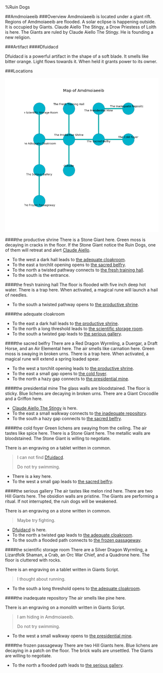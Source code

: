 %Ruin Dogs

##Amdmoiaeeib
###Overview
Amdmoiaeeib is located under a giant rift. Regions of Amdmoiaeeib are flooded. A solar eclipse is happening outside. It is occupied by Giants. <a name="Claude-Aiello-The-Stingy"></a>Claude Aiello The Stingy, a Drow Priestess of Lolth is here. The Giants are ruled by Claude Aiello The Stingy. He  is founding a new religion. 



###Artifact
####<a name="Dfuidacd"></a>Dfuidacd


Dfuidacd is a powerful artifact in the shape of a soft blade. It smells like bitter orange. Light flows towards it. When held it grants power to its owner. 





###Locations


![](../v2/images/Amdmoiaeeib.png)

####<a name="the-productive-shrine"></a>the productive shrine
There is a Stone Giant here. Green moss is decaying in cracks in the floor. If the Stone Giant notice the Ruin Dogs, one of them will retreat and alert [Claude Aiello](#Claude-Aiello). 



* To the west a dark hall leads to [the adequate cloakroom](#the-adequate-cloakroom).
* To the east a torchlit opening opens to [the sacred belfry](#the-sacred-belfry).
* To the north a twisted pathway connects to [the fresh training hall](#the-fresh-training-hall).
* To the south is the entrance.


####<a name="the-fresh-training-hall"></a>the fresh training hall
The floor is flooded with five inch deep hot water. There is a trap here. When activated, a magical rune will launch a hail of needles. 



* To the south a twisted pathway opens to [the productive shrine](#the-productive-shrine).


####<a name="the-adequate-cloakroom"></a>the adequate cloakroom




* To the east a dark hall leads to [the productive shrine](#the-productive-shrine).
* To the north a long threshold leads to [the scientific storage room](#the-scientific-storage-room).
* To the south a twisted gap leads to [the serious gallery](#the-serious-gallery).


####<a name="the-sacred-belfry"></a>the sacred belfry
There are a Red Dragon Wyrmling, a Duergar, a Draft Horse, and an Air Elemental here. The air smells like carnation here. Green moss is swaying in broken urns. There is a trap here. When activated, a magical rune will extend a spring loaded spear. 



* To the west a torchlit opening leads to [the productive shrine](#the-productive-shrine).
* To the east a small gap opens to [the cold foyer](#the-cold-foyer).
* To the north a hazy gap connects to [the presidential mine](#the-presidential-mine).


####<a name="the-presidential-mine"></a>the presidential mine
The glass walls are bloodstained. The floor is sticky. Blue lichens are decaying in broken urns. There are a Giant Crocodile and a Griffon here. 



* [Claude Aiello The Stingy](#Claude-Aiello-The-Stingy) is here.
* To the east a small walkway connects to [the inadequate repository](#the-inadequate-repository).
* To the south a hazy gap connects to [the sacred belfry](#the-sacred-belfry).


####<a name="the-cold-foyer"></a>the cold foyer
Green lichens are swaying from the ceiling. The air tastes like spice here. There is a Stone Giant here. The metallic walls are bloodstained. The Stone Giant is willing to negotiate. 

There is an engraving on a tablet written in common. 

> I can not find [Dfuidacd](#Dfuidacd).
>
> Do not try swimming.
>


* There is a key here.
* To the west a small gap leads to [the sacred belfry](#the-sacred-belfry).


####<a name="the-serious-gallery"></a>the serious gallery
The air tastes like melon rind here. There are two Hill Giants here. The obsidion walls are pristine. The Giants are performing a ritual. If not interrupted, the ruin dogs will be weakened. 

There is an engraving on a stone written in common. 

> Maybe try fighting.
>


* [Dfuidacd](#Dfuidacd) is here.
* To the north a twisted gap leads to [the adequate cloakroom](#the-adequate-cloakroom).
* To the south a flooded path connects to [the frozen passageway](#the-frozen-passageway).


####<a name="the-scientific-storage-room"></a>the scientific storage room
There are a Silver Dragon Wyrmling, a Lizardfolk Shaman, a Crab, an Orc War Chief, and a Quadrone here. The floor is cluttered with rocks. 

There is an engraving on a tablet written in Giants Script. 

> I thought about running.
>


* To the south a long threshold opens to [the adequate cloakroom](#the-adequate-cloakroom).


####<a name="the-inadequate-repository"></a>the inadequate repository
The air smells like pine here. 

There is an engraving on a monolith written in Giants Script. 

> I am hiding in Amdmoiaeeib.
>
> Do not try swimming.
>


* To the west a small walkway opens to [the presidential mine](#the-presidential-mine).


####<a name="the-frozen-passageway"></a>the frozen passageway
There are two Hill Giants here. Blue lichens are decaying in a patch on the floor. The brick walls are unsettled. The Giants are willing to negotiate. 



* To the north a flooded path leads to [the serious gallery](#the-serious-gallery).


